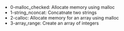 - 0-malloc_checked: Allocate memory using malloc
- 1-string_nconcat: Concatnate two strings
- 2-calloc: Allocate memory for an array using malloc
- 3-array_range: Create an array of integers
